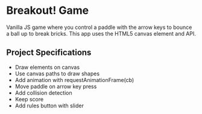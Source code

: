 # Breakout! Game

Vanilla JS game where you control a paddle with the arrow keys to bounce a ball up to break bricks. This app uses the HTML5 canvas element and API.

## Project Specifications

- Draw elements on canvas
- Use canvas paths to draw shapes
- Add animation with requestAnimationFrame(cb)
- Move paddle on arrow key press
- Add collision detection
- Keep score
- Add rules button with slider
